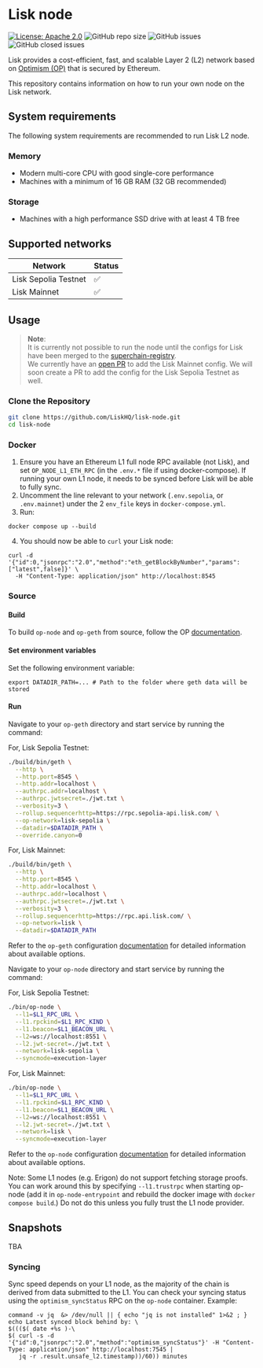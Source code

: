 # Lisk node

[![License: Apache 2.0](https://img.shields.io/badge/License-Apache%202.0-blue.svg)](http://www.apache.org/licenses/LICENSE-2.0)
![GitHub repo size](https://img.shields.io/github/repo-size/liskhq/lisk-node)
![GitHub issues](https://img.shields.io/github/issues-raw/liskhq/lisk-node)
![GitHub closed issues](https://img.shields.io/github/issues-closed-raw/liskhq/lisk-node)

Lisk provides a cost-efficient, fast, and scalable Layer 2 (L2) network based on [Optimism (OP)](https://stack.optimism.io/) that is secured by Ethereum.

This repository contains information on how to run your own node on the Lisk network.

## System requirements

The following system requirements are recommended to run Lisk L2 node.

### Memory

- Modern multi-core CPU with good single-core performance
- Machines with a minimum of 16 GB RAM (32 GB recommended)

### Storage

- Machines with a high performance SSD drive with at least 4 TB free

## Supported networks

| Network              | Status |
| -------------------- | ------ |
| Lisk Sepolia Testnet | ✅     |
| Lisk Mainnet         | ✅     |

## Usage

> **Note**:
> <br>It is currently not possible to run the node until the configs for Lisk have been merged to the [superchain-registry](https://github.com/ethereum-optimism/superchain-registry).
> <br>We currently have an [open PR](https://github.com/ethereum-optimism/superchain-registry/pull/234) to add the Lisk Mainnet config. We will soon create a PR to add the config for the Lisk Sepolia Testnet as well.

### Clone the Repository

```sh
git clone https://github.com/LiskHQ/lisk-node.git
cd lisk-node
```

### Docker

1. Ensure you have an Ethereum L1 full node RPC available (not Lisk), and set `OP_NODE_L1_ETH_RPC` (in the `.env.*` file if using docker-compose). If running your own L1 node, it needs to be synced before Lisk will be able to fully sync.
2. Uncomment the line relevant to your network (`.env.sepolia`, or `.env.mainnet`) under the 2 `env_file` keys in `docker-compose.yml`.
3. Run:

```
docker compose up --build
```

4. You should now be able to `curl` your Lisk node:

```
curl -d '{"id":0,"jsonrpc":"2.0","method":"eth_getBlockByNumber","params":["latest",false]}' \
  -H "Content-Type: application/json" http://localhost:8545
```

### Source

#### Build

To build `op-node` and `op-geth` from source, follow the OP [documentation](https://docs.optimism.io/builders/node-operators/tutorials/node-from-source).

#### Set environment variables

Set the following environment variable:

```
export DATADIR_PATH=... # Path to the folder where geth data will be stored
```

#### Run

Navigate to your `op-geth` directory and start service by running the command:

For, Lisk Sepolia Testnet:

```sh
./build/bin/geth \
  --http \
  --http.port=8545 \
  --http.addr=localhost \
  --authrpc.addr=localhost \
  --authrpc.jwtsecret=./jwt.txt \
  --verbosity=3 \
  --rollup.sequencerhttp=https://rpc.sepolia-api.lisk.com/ \
  --op-network=lisk-sepolia \
  --datadir=$DATADIR_PATH \
  --override.canyon=0
```

For, Lisk Mainnet:

```sh
./build/bin/geth \
  --http \
  --http.port=8545 \
  --http.addr=localhost \
  --authrpc.addr=localhost \
  --authrpc.jwtsecret=./jwt.txt \
  --verbosity=3 \
  --rollup.sequencerhttp=https://rpc.api.lisk.com/ \
  --op-network=lisk \
  --datadir=$DATADIR_PATH
```

Refer to the `op-geth` configuration [documentation](https://docs.optimism.io/builders/node-operators/management/configuration#op-geth) for detailed information about available options.

Navigate to your `op-node` directory and start service by running the command:

For, Lisk Sepolia Testnet:

```sh
./bin/op-node \
  --l1=$L1_RPC_URL \
  --l1.rpckind=$L1_RPC_KIND \
  --l1.beacon=$L1_BEACON_URL \
  --l2=ws://localhost:8551 \
  --l2.jwt-secret=./jwt.txt \
  --network=lisk-sepolia \
  --syncmode=execution-layer
```

For, Lisk Mainnet:

```sh
./bin/op-node \
  --l1=$L1_RPC_URL \
  --l1.rpckind=$L1_RPC_KIND \
  --l1.beacon=$L1_BEACON_URL \
  --l2=ws://localhost:8551 \
  --l2.jwt-secret=./jwt.txt \
  --network=lisk \
  --syncmode=execution-layer
```

Refer to the `op-node` configuration [documentation](https://docs.optimism.io/builders/node-operators/management/configuration#op-node) for detailed information about available options.

Note: Some L1 nodes (e.g. Erigon) do not support fetching storage proofs. You can work around this by specifying `--l1.trustrpc` when starting op-node (add it in `op-node-entrypoint` and rebuild the docker image with `docker compose build`.) Do not do this unless you fully trust the L1 node provider.

## Snapshots

TBA

### Syncing

Sync speed depends on your L1 node, as the majority of the chain is derived from data submitted to the L1. You can check your syncing status using the `optimism_syncStatus` RPC on the `op-node` container. Example:

```
command -v jq  &> /dev/null || { echo "jq is not installed" 1>&2 ; }
echo Latest synced block behind by: \
$((($( date +%s )-\
$( curl -s -d '{"id":0,"jsonrpc":"2.0","method":"optimism_syncStatus"}' -H "Content-Type: application/json" http://localhost:7545 |
   jq -r .result.unsafe_l2.timestamp))/60)) minutes
```
